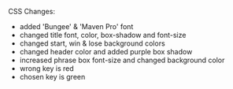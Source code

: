 CSS Changes:
- added 'Bungee' & 'Maven Pro' font
- changed title font, color, box-shadow and font-size
- changed start, win & lose background colors
- changed header color and added purple box shadow
- increased phrase box font-size and changed background color
- wrong key is red
- chosen key is green